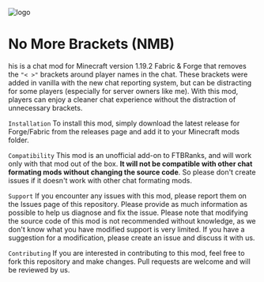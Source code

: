 ![logo](https://user-images.githubusercontent.com/82117939/235451810-e8964347-9869-42ab-a866-cfbe941fe93a.png)
# No More Brackets (NMB)
his is a chat mod for Minecraft version 1.19.2 Fabric & Forge that removes the ``"< >"`` brackets around player names in the chat. These brackets were added in vanilla with the new chat reporting system, but can be distracting for some players (especially for server owners like me). With this mod, players can enjoy a cleaner chat experience without the distraction of unnecessary brackets.

``Installation``
To install this mod, simply download the latest release for Forge/Fabric from the releases page and add it to your Minecraft mods folder. 

``Compatibility``
This mod is an unofficial add-on to FTBRanks, and will work only with that mod out of the box. **It will not be compatible with other chat formating mods without changing the source code**. So please don't create issues if it doesn't work with other chat formating mods.

``Support``
If you encounter any issues with this mod, please report them on the Issues page of this repository. Please provide as much information as possible to help us diagnose and fix the issue. Please note that modifying the source code of this mod is not recommended without knowledge, as we don't know what you have modified support is very limited. If you have a suggestion for a modification, please create an issue and discuss it with us.

``Contributing``
 If you are interested in contributing to this mod, feel free to fork this repository and make changes. Pull requests are welcome and will be reviewed by us.

